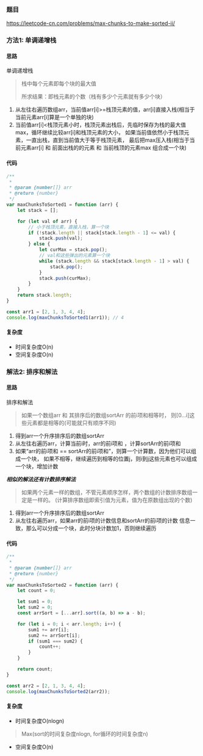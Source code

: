 ### 题目
https://leetcode-cn.com/problems/max-chunks-to-make-sorted-ii/

### 方法1: 单调递增栈

#### 思路
单调递增栈
> 栈中每个元素即每个块的最大值
> 
> 所求结果：即栈元素的个数（栈有多少个元素就有多少个块）

1. 从左往右遍历数组arr，当前值arr[i]>=栈顶元素的值，arr[i]直接入栈(相当于当前元素arr[i]算是一个单独的块)
2. 当前值arr[i]<栈顶元素小时，栈顶元素出栈后，先临时保存为栈的最大值max，循环继续比较arr[i]和栈顶元素的大小，
  如果当前值依然小于栈顶元素，一直出栈，直到当前值大于等于栈顶元素，
  最后把max压入栈(相当于当前元素arr[i] 和 前面出栈的的元素 和 当前栈顶的元素max 组合成一个块)
  
#### 代码
```javascript
/**
 *
 * @param {number[]} arr
 * @return {number}
 */
var maxChunksToSorted1 = function (arr) {
    let stack = [];

    for (let val of arr) {
        // 小于栈顶元素，直接入栈，算一个块
        if (!stack.length || stack[stack.length - 1] <= val) {
            stack.push(val);
        } else {
            let curMax = stack.pop();
            // val和这些弹出的元素算一个块
            while (stack.length && stack[stack.length - 1] > val) {
                stack.pop();
            }
            stack.push(curMax);
        }
    }
    return stack.length;
}

const arr1 = [2, 1, 3, 4, 4];
console.log(maxChunksToSorted1(arr1)); // 4
```
#### 复杂度
 * 时间复杂度O(n)
 * 空间复杂度O(n)

### 解法2: 排序和解法
#### 思路
排序和解法
> 如果一个数组arr 和 其排序后的数组sortArr 的前i项和相等时，
  则[0...i]这些元素都是相等的(可能就只有顺序不同)

1. 得到arr一个升序排序后的数组sortArr
2. 从左往右遍历arr，计算当前i时，arr的前i项和 ，计算sortArr的前i项和
3. 如果“arr的前i项和 == sortArr的前i项和”，则算一个计算数，因为他们可以组成一个块，
 如果不相等，继续遍历到相等的位置j，则i到j这些元素也可以组成一个块，增加计数


***相似的解法还有计数排序解法***
>如果两个元素一样的数组，不管元素顺序怎样，两个数组的计数排序数组一定是一样的。
  (计算排序数组即索引值为元素，值为在原数组出现的个数)
1. 得到arr一个升序排序后的数组sortArr
2. 从左往右遍历arr，如果arr的前i项的计数信息和sortArr的前i项的计数
  信息一致，那么可以分成一个块，此时分块计数加1，否则继续遍历


#### 代码
```javascript
/**
 * 
 * @param {number[]} arr
 * @return {number}
 */
var maxChunksToSorted2 = function (arr) {
    let count = 0;

    let sum1 = 0;
    let sum2 = 0;
    const arrSort = [...arr].sort((a, b) => a - b);

    for (let i = 0; i < arr.length; i++) {
        sum1 += arr[i];
        sum2 += arrSort[i];
        if (sum1 === sum2) {
            count++;
        }
    }

    return count;
}

const arr2 = [2, 1, 3, 4, 4];
console.log(maxChunksToSorted2(arr2));
```

#### 复杂度
* 时间复杂度O(nlogn)
> Max(sort的时间复杂度nlogn, for循环的时间复杂度n)
 * 空间复杂度O(n)

